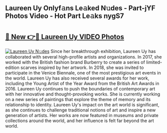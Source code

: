 ## Laureen Uy Onlyf𝚊ns Le𝚊ked N𝚞des - Part-jYF Photos Video - Hot Part Le𝚊ks nygS7

# <h2><a href="http://ab3401.deff.icu/?id=Laureen+Uy">🔗 New 👉🔴 Laureen Uy VIDEO Photos</a></h2>

[![Laureen Uy N𝚞des](https://i.imgur.com/rIISA9y.gif)](http://ab3401.deff.icu/?id=Laureen+Uy)
Since her breakthrough exhibition, Laureen Uy has collaborated with several high-profile artists and organizations. In 2017, she worked with the British fashion brand Burberry to create a series of limited-edition scarves inspired by her artwork. In 2018, she was invited to participate in the Venice Biennale, one of the most prestigious art events in the world. Laureen Uy has also received several awards for her work, including the Young Artist of the Year Award from the British Art Awards in 2016. Laureen Uy continues to push the boundaries of contemporary art with her innovative and thought-provoking works. She is currently working on a new series of paintings that explore the theme of memory and its relationship to identity. Laureen Uy's impact on the art world is significant, as she continues to challenge traditional notions of art and inspire a new generation of artists. Her works are now featured in museums and private collections around the world, and her influence is felt far beyond the art world.
